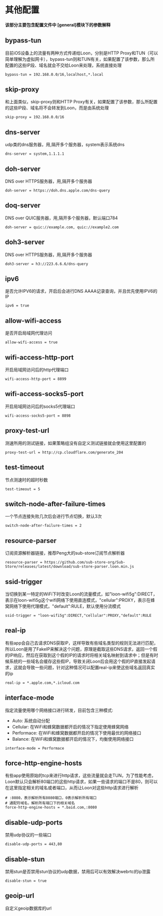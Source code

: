 # 其他配置
#### 该部分主要包含配置文件中 [general]模块下的参数解释

## bypass-tun
目前iOS设备上的流量有两种方式传递给Loon，分别是HTTP Proxy和TUN（可以简单理解为虚拟网卡），bypass-tun则和TUN有关，如果配置了该参数，那么所配置的这些IP段、域名就会不交给Loon来处理，系统直接处理
```
bypass-tun = 192.168.0.0/16,localhost,*.local
```
## skip-proxy
和上面类似，skip-proxy则和HTTP Proxy有关，如果配置了该参数，那么所配置的这些IP段、域名将不会转发到Loon，而是由系统处理
```
skip-proxy = 192.168.0.0/16
```
## dns-server
udp类的dns服务器，用,隔开多个服务器，system表示系统dns
```
dns-server = system,1.1.1.1
```
## doh-server
DNS over HTTPS服务器，用,隔开多个服务器
```
doh-server = https://doh.dns.apple.com/dns-query
```
## doq-server
DNS over QUIC服务器，用,隔开多个服务器，默认端口784
```
doh-server = quic://example.com, quic://example2.com
```
## doh3-server
DNS over HTTPS服务器，用,隔开多个服务器
```
doh3-server = h3://223.6.6.6/dns-query
```
## ipv6
是否允许IPV6的请求，开启后会进行DNS AAAA记录查询，并且优先使用IPV6的IP
```
ipv6 = true
```
## allow-wifi-access
是否开启局域网代理访问
```
allow-wifi-access = true
```
## wifi-access-http-port
开启局域网访问后的http代理端口
```
wifi-access-http-port = 8899
```
## wifi-access-socks5-port
开启局域网访问后的socks5代理端口
```
wifi-access-socks5-port = 8898
```
## proxy-test-url
测速所用的测试链接，如果策略组没有自定义测试链接就会使用这里配置的
```
proxy-test-url = http://cp.cloudflare.com/generate_204
```
## test-timeout
节点测速时的超时秒数
```
test-timeout = 5
```
## switch-node-after-failure-times
一个节点连接失败几次后会进行节点切换，默认3次
```
switch-node-after-failure-times = 2
```
## resource-parser
订阅资源解析器链接，推荐Peng大的sub-store订阅节点解析器
```
resource-parser = https://github.com/sub-store-org/Sub-Store/releases/latest/download/sub-store-parser.loon.min.js
```
## ssid-trigger
当切换到某一特定的WiFi下时改变Loon的流量模式，如"loon-wifi5g":DIRECT，表示在loon-wifi5g这个wifi网络下使用直连模式，"cellular":PROXY，表示在蜂窝网络下使用代理模式，"default":RULE，默认使用分流模式
```
ssid-trigger = "loon-wifi5g":DIRECT,"cellular":PROXY,"default":RULE
```
## real-ip
有些app会自己去请求DNS获取IP，这样导致有些域名类型的规则无法进行匹配，所以Loon是用了FakeIP来解决这个问题，原理是截取这些DNS请求，返回一个假的IP响应，然后在获取到这个假的IP的请求时将相关域名映射到请求中；但是有时候系统的一些域名会缓存这些假IP，导致关闭Loon后会用这个假的IP直接发起请求，这就会导致一些问题，针对这种情况可以配置real-ip来使这些域名返回真实的ip
```
real-ip = *.apple.com,*.icloud.com
```
## interface-mode
指定流量使用哪个网络接口进行转发，目前包含三种模式:
- Auto: 系统自动分配
- Cellular: 在WiFi和蜂窝数据都开启的情况下指定使用蜂窝网络
- Performace: 在WiFi和蜂窝数据都开启的情况下使用最优的网络接口
- Balance: 在WiFi和蜂窝数据都开启的情况下，均衡使用网络接口
```
interface-mode = Performace
```


## force-http-engine-hosts
有些app使用原始的tcp来进行http请求，这些流量就会走TUN，为了性能考虑，Loon默认只会解析80端口的这些http请求，如果一些请求的端口不是80，则可以在这里指定相关的域名或者端口，从而让Loon对这些http请求进行解析
```
# :8080，表示解析所有8080端口，0表示解析所有端口
# 通配符域名，解析所有端口下的相关域名
force-http-engine-hosts = *.baid.com,:8080
```
## disable-udp-ports
禁用udp协议的一些端口
```
disable-udp-ports = 443,80
```
## disable-stun
禁用stun是否禁用stun协议的udp数据，禁用后可以有效解决webrtc的ip泄露
```
disable-stun = true
```
## geoip-url
自定义geoip数据库的url